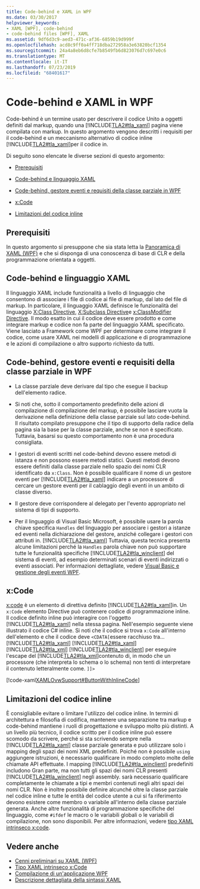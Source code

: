 ```yaml
---
title: Code-behind e XAML in WPF
ms.date: 03/30/2017
helpviewer_keywords:
- XAML [WPF], code-behind
- code-behind files [WPF], XAML
ms.assetid: 9df6d3c9-aed3-471c-af36-6859b19d999f
ms.openlocfilehash: acd8c9ff0a4ff718dba272958a3e63820bcf1354
ms.sourcegitcommit: 24a4a8eb6d8cfe7b8549fb6d823076d7c697e0c6
ms.translationtype: MT
ms.contentlocale: it-IT
ms.lasthandoff: 07/23/2019
ms.locfileid: "68401617"
---
```

# <a name="code-behind-and-xaml-in-wpf"></a>Code-behind e XAML in WPF
<a name="introduction"></a>Code-behind è un termine usato per descrivere il codice Unito a oggetti definiti dal markup, quando una [!INCLUDE[TLA2#tla_xaml](../../../../includes/tla2sharptla-xaml-md.md)] pagina viene compilata con markup. In questo argomento vengono descritti i requisiti per il code-behind e un meccanismo alternativo di codice inline [!INCLUDE[TLA2#tla_xaml](../../../../includes/tla2sharptla-xaml-md.md)]per il codice in.  
  
 Di seguito sono elencate le diverse sezioni di questo argomento:  
  
- [Prerequisiti](#Prerequisites)  
  
- [Code-behind e linguaggio XAML](#codebehind_and_the_xaml_language)  
  
- [Code-behind, gestore eventi e requisiti della classe parziale in WPF](#Code_behind__Event_Handler__and_Partial_Class)  
  
- [x:Code](#x_Code)  
  
- [Limitazioni del codice inline](#Inline_Code_Limitations)  
  
<a name="Prerequisites"></a>   
## <a name="prerequisites"></a>Prerequisiti  
 In questo argomento si presuppone che sia stata letta la [Panoramica di XAML (WPF)](xaml-overview-wpf.md) e che si disponga di una conoscenza di base di CLR e della programmazione orientata a oggetti.  
  
<a name="codebehind_and_the_xaml_language"></a>   
## <a name="code-behind-and-the-xaml-language"></a>Code-behind e linguaggio XAML  
 Il linguaggio XAML include funzionalità a livello di linguaggio che consentono di associare i file di codice ai file di markup, dal lato del file di markup. In particolare, il linguaggio XAML definisce le funzionalità del linguaggio [X:Class Directive](../../xaml-services/x-class-directive.md), [X:Subclass Directive](../../xaml-services/x-subclass-directive.md)e [x:ClassModifier Directive](../../xaml-services/x-classmodifier-directive.md). Il modo esatto in cui il codice deve essere prodotto e come integrare markup e codice non fa parte del linguaggio XAML specificato. Viene lasciato a Framework come WPF per determinare come integrare il codice, come usare XAML nei modelli di applicazione e di programmazione e le azioni di compilazione o altro supporto richiesto da tutti.  
  
<a name="Code_behind__Event_Handler__and_Partial_Class"></a>   
## <a name="code-behind-event-handler-and-partial-class-requirements-in-wpf"></a>Code-behind, gestore eventi e requisiti della classe parziale in WPF  
  
- La classe parziale deve derivare dal tipo che esegue il backup dell'elemento radice.  
  
- Si noti che, sotto il comportamento predefinito delle azioni di compilazione di compilazione del markup, è possibile lasciare vuota la derivazione nella definizione della classe parziale sul lato code-behind. Il risultato compilato presuppone che il tipo di supporto della radice della pagina sia la base per la classe parziale, anche se non è specificato. Tuttavia, basarsi su questo comportamento non è una procedura consigliata.  
  
- I gestori di eventi scritti nel code-behind devono essere metodi di istanza e non possono essere metodi statici. Questi metodi devono essere definiti dalla classe parziale nello spazio dei nomi CLR identificato da `x:Class`. Non è possibile qualificare il nome di un gestore eventi per [!INCLUDE[TLA2#tla_xaml](../../../../includes/tla2sharptla-xaml-md.md)] indicare a un processore di cercare un gestore eventi per il cablaggio degli eventi in un ambito di classe diverso.  
  
- Il gestore deve corrispondere al delegato per l'evento appropriato nel sistema di tipi di supporto.  
  
- Per il linguaggio di Visual Basic Microsoft, è possibile usare la parola chiave specifica `Handles` del linguaggio per associare i gestori a istanze ed eventi nella dichiarazione del gestore, anziché collegare i gestori con attributi in. [!INCLUDE[TLA2#tla_xaml](../../../../includes/tla2sharptla-xaml-md.md)] Tuttavia, questa tecnica presenta alcune limitazioni perché la `Handles` parola chiave non può supportare tutte le funzionalità specifiche [!INCLUDE[TLA2#tla_winclient](../../../../includes/tla2sharptla-winclient-md.md)] del sistema di eventi, ad esempio determinati scenari di eventi indirizzati o eventi associati. Per informazioni dettagliate, vedere [Visual Basic e gestione degli eventi WPF](visual-basic-and-wpf-event-handling.md).  
  
<a name="x_Code"></a>   
## <a name="xcode"></a>x:Code  
 [x:code](../../xaml-services/x-code-intrinsic-xaml-type.md) è un elemento di direttiva definito [!INCLUDE[TLA2#tla_xaml](../../../../includes/tla2sharptla-xaml-md.md)]in. Un `x:Code` elemento Directive può contenere codice di programmazione inline. Il codice definito inline può interagire con l'oggetto [!INCLUDE[TLA2#tla_xaml](../../../../includes/tla2sharptla-xaml-md.md)] nella stessa pagina. Nell'esempio seguente viene illustrato il codice C# inline. Si noti che il codice si trova `x:Code` all'interno dell'elemento e che il codice deve `<CDATA[`essere racchiuso tra... [!INCLUDE[TLA2#tla_xaml](../../../../includes/tla2sharptla-xaml-md.md)] [!INCLUDE[TLA2#tla_xaml](../../../../includes/tla2sharptla-xaml-md.md)] [!INCLUDE[TLA2#tla_xml](../../../../includes/tla2sharptla-xml-md.md)] [!INCLUDE[TLA2#tla_winclient](../../../../includes/tla2sharptla-winclient-md.md)] per eseguire l'escape del [!INCLUDE[TLA2#tla_xml](../../../../includes/tla2sharptla-xml-md.md)]contenuto di, in modo che un processore (che interpreta lo schema o lo schema) non tenti di interpretare il contenuto letteralmente come. `]]>`  
  
 [!code-xaml[XAMLOvwSupport#ButtonWithInlineCode](~/samples/snippets/csharp/VS_Snippets_Wpf/XAMLOvwSupport/CSharp/page4.xaml#buttonwithinlinecode)]  
  
<a name="Inline_Code_Limitations"></a>   
## <a name="inline-code-limitations"></a>Limitazioni del codice inline  
 È consigliabile evitare o limitare l'utilizzo del codice inline. In termini di architettura e filosofia di codifica, mantenere una separazione tra markup e code-behind mantiene i ruoli di progettazione e sviluppo molto più distinti. A un livello più tecnico, il codice scritto per il codice inline può essere scomodo da scrivere, perché si sta scrivendo sempre nella [!INCLUDE[TLA2#tla_xaml](../../../../includes/tla2sharptla-xaml-md.md)] classe parziale generata e può utilizzare solo i mapping degli spazi dei nomi XML predefiniti. Poiché non è possibile `using` aggiungere istruzioni, è necessario qualificare in modo completo molte delle chiamate API effettuate. I mapping [!INCLUDE[TLA2#tla_winclient](../../../../includes/tla2sharptla-winclient-md.md)] predefiniti includono Gran parte, ma non tutti gli spazi dei nomi CLR presenti [!INCLUDE[TLA2#tla_winclient](../../../../includes/tla2sharptla-winclient-md.md)] negli assembly. sarà necessario qualificare completamente le chiamate a tipi e membri contenuti negli altri spazi dei nomi CLR. Non è inoltre possibile definire alcunché oltre la classe parziale nel codice inline e tutte le entità del codice utente a cui si fa riferimento devono esistere come membro o variabile all'interno della classe parziale generata. Anche altre funzionalità di programmazione specifiche del linguaggio, come `#ifdef` le macro o le variabili globali o le variabili di compilazione, non sono disponibili. Per altre informazioni, vedere [tipo XAML intrinseco x:code](../../xaml-services/x-code-intrinsic-xaml-type.md).  
  
## <a name="see-also"></a>Vedere anche

- [Cenni preliminari su XAML (WPF)](xaml-overview-wpf.md)
- [Tipo XAML intrinseco x:Code](../../xaml-services/x-code-intrinsic-xaml-type.md)
- [Compilazione di un'applicazione WPF](../app-development/building-a-wpf-application-wpf.md)
- [Descrizione dettagliata della sintassi XAML](xaml-syntax-in-detail.md)
